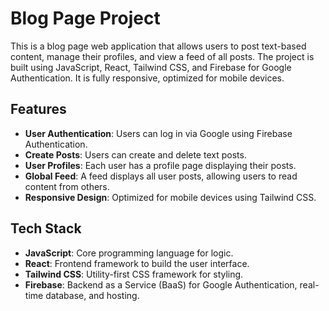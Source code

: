 # Blog Page Project

This is a blog page web application that allows users to post text-based content, manage their profiles, and view a feed of all posts. The project is built using JavaScript, React, Tailwind CSS, and Firebase for Google Authentication. It is fully responsive, optimized for mobile devices.

## Features

- **User Authentication**: Users can log in via Google using Firebase Authentication.
- **Create Posts**: Users can create and delete text posts.
- **User Profiles**: Each user has a profile page displaying their posts.
- **Global Feed**: A feed displays all user posts, allowing users to read content from others.
- **Responsive Design**: Optimized for mobile devices using Tailwind CSS.
  
## Tech Stack

- **JavaScript**: Core programming language for logic.
- **React**: Frontend framework to build the user interface.
- **Tailwind CSS**: Utility-first CSS framework for styling.
- **Firebase**: Backend as a Service (BaaS) for Google Authentication, real-time database, and hosting.


